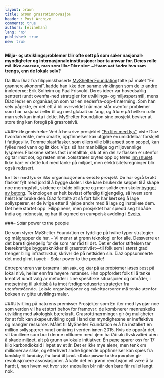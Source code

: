 ```yaml
---
layout: prawn
title: Grønn grasrotinnovasjon
header : Post Archive
comments: true
authors: [elinehan]
lang: 'no'
published: true
new: true
---
```


**Miljø- og utviklingsproblemer blir ofte sett på som saker nasjonale myndigheter og internasjonale institusjoner bør ta ansvar for. Deres rolle må ikke overses, men som Illac Diaz sier: – Hvem vet bedre hva som trengs, enn de lokale selv?**


Da Illac Diaz fra filippinskbaserte [MyShelter Foundation](http://aliteroflight.org/about-us/) talte på møtet ”En grønnere økonomi”, hadde han ikke den samme vinklingen som de to andre innlederne; Erik Solheim og Paal Frisvold. Deres ideer var hovedsaklig sentrert rundt ovenfra-ned strategier for utviklings- og miljøspørsmål, mens Diaz leder en organisasjon som har en nedenfra-opp-tilnærming. Som han selv påpekte, er det lett å bli overveldet når man står ovenfor problemer som har nasjonalt eller til og med globalt omfang, og å lure på hvilken rolle man selv kan innta i dette. MyShelter Foundation sine prosjekt beviser at store ting kan foregå på grasrotnivå. 

###Enkle genistreker
Ved å beskrive prosjektet [”En liter med lys”](http://aliteroflight.org/), viste Diaz hvordan enkle, men smarte, oppfinnelser kan utgjøre en umiddelbar forskjell i fattiges liv. Tomme plastflasker, som ellers ville blitt ansett som søppel, kan fylles med vann og litt klor. Vips, så har man billige og miljøvennlige lyspærer. Flaskene settes fast i metalltak, slik at én del av flasken er utenfor og tar imot sol, og resten inne. Solsstråler brytes opp og føres [inn i huset](http://gb-sb.blogspot.no/2011/12/how-solar-bottle-bulbs-works-and-liter.html). Ikke bare er dette lurt med tanke på miljøet, men elektrisitetsregninger blir også redusert. 

En liter med lys er ikke organisasjonens eneste prosjekt. De har også brukt flasker fylt med jord til å bygge skoler. Ikke bare bruker de søppel til å skape noe meningsfylt, skolene er både billigere og mer solide enn skoler [bygget av betong](http://inhabitat.com/asias-first-school-made-of-plastic-bottles-is-3x-stronger-than-concrete/). Teknologien er helt bevisst offentlig tilgjengelig, så hvem som helst kan bruke den. Diaz fortalte at så fort folk har lært seg å lage sollyspærer, er de ivrige etter å hjelpe andre med å lage og installere dem. Det hele startet opp i Filippinene, men prosjektet har spredd seg til både India og Indonesia, og har til og med en europeisk avdeling i [Sveits](http://literoflightswitzerland.org/).

###– Solar power to the people

De som styrer MyShelter Foundation er tydelige på hvilke typer strategier og målgrupper de har. 
– Vi mener at grønn teknologi er for alle. Dessverre er det bare tilgjengelig for de som har råd til det. Det er derfor stiftelsen tar bærekraftige byggeteknikker til grasrotnivået—til folk som i størst grad 
trenger billig infrastruktur, skriver de på nettsiden sin. Diaz oppsummerte det med glimt i øyet: 
– Solar power to the people!

Entreprenøren var bestemt i sin sak, og klar på at problemer løses best på lokal nivå, heller enn fra høyere instanser. Han oppfordret folk til å tenke kreativt rundt valg av metoder i sine spesifikke situasjoner og områder, i motsetning til ukritisk å ta imot ferdigproduserte strategier fra utenforstående. Lokale organisasjoner og enkeltpersoner må tenke utenfor boksen av gitte utviklingsmaler.  

###Utvikling på naturens premisser
Prosjekter som En liter med lys gjør noe som verden vil ha et stort behov for framover; de kombinerer menneskelig utvikling med økologisk bærekraft. Grasrottilnærmingen gir òg muligheter for at folk kan skape utvikling også i land der myndighetene er ineffektive og mangler ressurser. Målet til MyShelter Foundation er å ha installert en million sollyspærer rundt omkring i verden innen 2015. Hvis de oppnår det, vil familiene som bor i denne millionen med hjem ha fått økt livskvalitet uten å skade miljøet, alt på grunn av lokale initiativer. Én pære sparer oss for 17 kilo karbondioksid i løpet av et år. Det er ikke mye alene, men tenk om millioner av slike, og etterhvert andre lignende oppfinnelser kan spres fra landsby til landsby, fra land til land. «Solar power to the people» gir revolusjonære assosiasjoner. Å kalle det en grønn revolusjon vil være å ta hardt i, men hvem vet hvor stor snøballen blir når den bare får rullet langt nok. 

